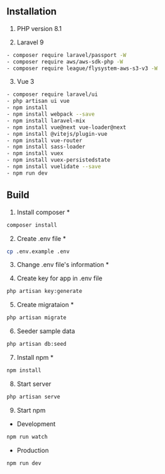## Installation

1. PHP version 8.1

2. Laravel 9
```sh
- composer require laravel/passport -W
- composer require aws/aws-sdk-php -W
- composer require league/flysystem-aws-s3-v3 -W
```

3. Vue 3
```sh
- composer require laravel/ui
- php artisan ui vue
- npm install
- npm install webpack --save
- npm install laravel-mix
- npm install vue@next vue-loader@next
- npm install @vitejs/plugin-vue
- npm install vue-router
- npm install sass-loader
- npm install vuex
- npm install vuex-persistedstate
- npm install vuelidate --save
- npm run dev
```

## Build

1. Install composer *
```sh
composer install
```

2. Create .env file *
```sh
cp .env.example .env
```

3. Change .env file's information *

4. Create key for app in .env file
```sh
php artisan key:generate
```

5. Create migrataion *
```sh
php artisan migrate
```

6. Seeder sample data
```sh
php artisan db:seed
```

7. Install npm *
```sh
npm install
```

8. Start server
```sh
php artisan serve
```

9. Start npm
- Development
```sh
npm run watch
```

- Production
```sh
npm run dev
```